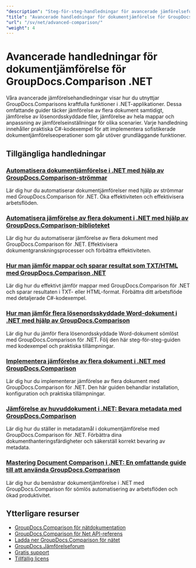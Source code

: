```yaml
---
"description": "Steg-för-steg-handledningar för avancerade jämförelsefunktioner, inklusive jämförelse av flera dokument, jämförelseinställningar och skyddade dokument."
"title": "Avancerade handledningar för dokumentjämförelse för GroupDocs.Comparison .NET"
"url": "/sv/net/advanced-comparison/"
"weight": 4
---
```


# Avancerade handledningar för dokumentjämförelse för GroupDocs.Comparison .NET

Våra avancerade jämförelsehandledningar visar hur du utnyttjar GroupDocs.Comparisons kraftfulla funktioner i .NET-applikationer. Dessa omfattande guider täcker jämförelse av flera dokument samtidigt, jämförelse av lösenordsskyddade filer, jämförelse av hela mappar och anpassning av jämförelseinställningar för olika scenarier. Varje handledning innehåller praktiska C#-kodexempel för att implementera sofistikerade dokumentjämförelseoperationer som går utöver grundläggande funktioner.

## Tillgängliga handledningar

### [Automatisera dokumentjämförelse i .NET med hjälp av GroupDocs.Comparison-strömmar](./net-document-comparison-groupdocs-streams/)
Lär dig hur du automatiserar dokumentjämförelser med hjälp av strömmar med GroupDocs.Comparison för .NET. Öka effektiviteten och effektivisera arbetsflöden.

### [Automatisera jämförelse av flera dokument i .NET med hjälp av GroupDocs.Comparison-biblioteket](./groupdocs-comparison-net-multi-doc-automation/)
Lär dig hur du automatiserar jämförelse av flera dokument med GroupDocs.Comparison för .NET. Effektivisera dokumentgranskningsprocesser och förbättra effektiviteten.

### [Hur man jämför mappar och sparar resultat som TXT/HTML med GroupDocs.Comparison .NET](./groupdocs-comparison-net-folder-comparison-tutorial/)
Lär dig hur du effektivt jämför mappar med GroupDocs.Comparison för .NET och sparar resultaten i TXT- eller HTML-format. Förbättra ditt arbetsflöde med detaljerade C#-kodexempel.

### [Hur man jämför flera lösenordsskyddade Word-dokument i .NET med hjälp av GroupDocs.Comparison](./compare-password-protected-docs-groupdocs-dotnet/)
Lär dig hur du jämför flera lösenordsskyddade Word-dokument sömlöst med GroupDocs.Comparison för .NET. Följ den här steg-för-steg-guiden med kodexempel och praktiska tillämpningar.

### [Implementera jämförelse av flera dokument i .NET med GroupDocs.Comparison](./implement-multi-doc-comparison-groupdocs-net/)
Lär dig hur du implementerar jämförelse av flera dokument med GroupDocs.Comparison för .NET. Den här guiden behandlar installation, konfiguration och praktiska tillämpningar.

### [Jämförelse av huvuddokument i .NET: Bevara metadata med GroupDocs.Comparison](./groupdocs-comparison-net-metadata-target/)
Lär dig hur du ställer in metadatamål i dokumentjämförelse med GroupDocs.Comparison för .NET. Förbättra dina dokumenthanteringsfärdigheter och säkerställ korrekt bevaring av metadata.

### [Mastering Document Comparison i .NET: En omfattande guide till att använda GroupDocs.Comparison](./mastering-document-comparison-groupdocs-dotnet/)
Lär dig hur du bemästrar dokumentjämförelse i .NET med GroupDocs.Comparison för sömlös automatisering av arbetsflöden och ökad produktivitet.

## Ytterligare resurser

- [GroupDocs.Comparison för nätdokumentation](https://docs.groupdocs.com/comparison/net/)
- [GroupDocs.Comparison för Net API-referens](https://reference.groupdocs.com/comparison/net/)
- [Ladda ner GroupDocs.Comparison för nätet](https://releases.groupdocs.com/comparison/net/)
- [GroupDocs.Jämförelseforum](https://forum.groupdocs.com/c/comparison)
- [Gratis support](https://forum.groupdocs.com/)
- [Tillfällig licens](https://purchase.groupdocs.com/temporary-license/)